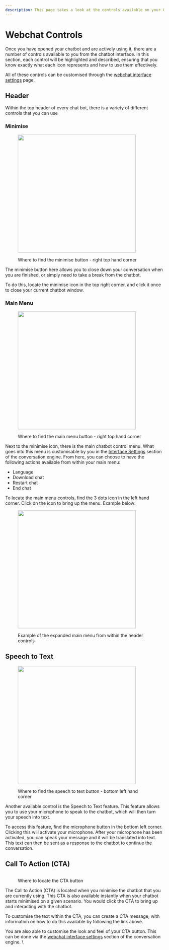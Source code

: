 ```yaml
---
description: This page takes a look at the controls available on your OpenDialog chatbot.
---
```


# Webchat Controls

Once you have opened your chatbot and are actively using it, there are a number of controls available to you from the chatbot interface. In this section, each control will be highlighted and described, ensuring that you know exactly what each icon represents and how to use them effectively.

All of these controls can be customised through the [webchat interface settings](webchat-interface-settings.md) page.

## Header

Within the top header of every chat bot, there is a variety of different controls that you can use

### Minimise



<figure><img src="../../../.gitbook/assets/Group 7.png" alt="" width="375"><figcaption><p>Where to find the minimise button - right top hand corner</p></figcaption></figure>

The minimise button here allows you to close down your conversation when you are finished, or simply need to take a break from the chatbot.

To do this, locate the minimise icon in the top right corner, and click it once to close your current chatbot window.

### Main Menu 

<figure><img src="../../../.gitbook/assets/Group 5.png" alt="" width="375"><figcaption><p>Where to find the main menu button - right top hand corner</p></figcaption></figure>

Next to the minimise icon, there is the main chatbot control menu. What goes into this menu is customisable by you in the [Interface Settings](webchat-interface-settings.md) section of the conversation engine. From here, you can choose to have the following actions available from within your main menu:

* Language
* Download chat
* Restart chat
* End chat

To locate the main menu controls, find the 3 dots icon in the left hand corner. Click on the icon to bring up the menu. Example below:



<figure><img src="../../../.gitbook/assets/Screenshot 2024-04-25 at 22.56.32.png" alt="" width="375"><figcaption><p>Example of the expanded main menu from within the header controls</p></figcaption></figure>

## Speech to Text



<figure><img src="../../../.gitbook/assets/Group 8.png" alt="" width="375"><figcaption><p>Where to find the speech to text button - bottom left hand corner</p></figcaption></figure>

Another available control is the Speech to Text feature. This feature allows you to use your microphone to speak to the chatbot, which will then turn your speech into text.

To access this feature, find the microphone button in the bottom left corner. Clicking this will activate your microphone. After your microphone has been activated, you can speak your message and it will be translated into text. This text can then be sent as a response to the chatbot to continue the conversation.

## Call To Action (CTA)



<figure><img src="../../../.gitbook/assets/Group 11.png" alt=""><figcaption><p>Where to locate the CTA button</p></figcaption></figure>

The Call to Action (CTA) is located when you minimise the chatbot that you are currently using. This CTA is also available instantly when your chatbot starts minimised on a given scenario. You would click the CTA to bring up and interacting with the chatbot.

To customise the text within the CTA, you can create a CTA message, with information on how to do this available by following the link above.

You are also able to customise the look and feel of your CTA button. This can be done via the [webchat interface settings](webchat-interface-settings.md) section of the conversation engine. \
